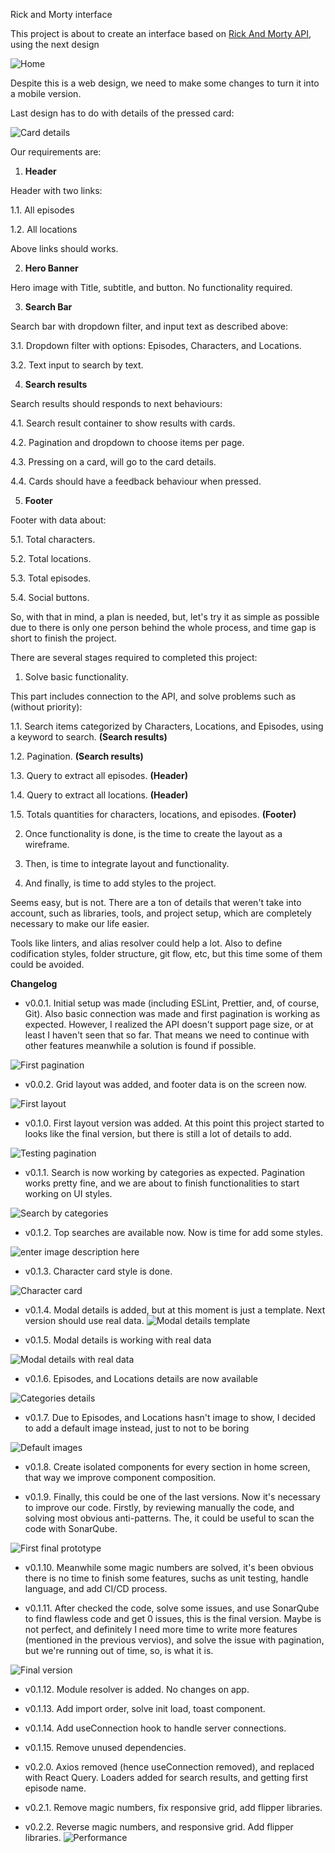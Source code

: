   

Rick and Morty interface

  

This project is about to create an interface based on [Rick And Morty API](https://rickandmortyapi.com/), using the next design

![Home](https://i.ibb.co/3fwSqJW/home.png)

Despite this is a web design, we need to make some changes to turn it into a mobile version.

Last design has to do with details of the pressed card:

![Card details](https://i.ibb.co/PhNhbbt/profile.png)

  

Our requirements are:

  

1.  **Header**

Header with two links:

1.1. All episodes

1.2. All locations

Above links should works.

2.  **Hero Banner**

Hero image with Title, subtitle, and button. No functionality required.

3.  **Search Bar**

Search bar with dropdown filter, and input text as described above:

3.1. Dropdown filter with options: Episodes, Characters, and Locations.

3.2. Text input to search by text.

4.  **Search results**

Search results should responds to next behaviours:

4.1. Search result container to show results with cards.

4.2. Pagination and dropdown to choose items per page.

4.3. Pressing on a card, will go to the card details.

4.4. Cards should have a feedback behaviour when pressed.

5.  **Footer**

Footer with data about:

5.1. Total characters.

5.2. Total locations.

5.3. Total episodes.

5.4. Social buttons.

  

So, with that in mind, a plan is needed, but, let's try it as simple as possible due to there is only one person behind the whole process, and time gap is short to finish the project.

  

There are several stages required to completed this project:

  

1. Solve basic functionality.

This part includes connection to the API, and solve problems such as (without priority):

1.1. Search items categorized by Characters, Locations, and Episodes, using a keyword to search. **(Search results)**

1.2. Pagination. **(Search results)**

1.3. Query to extract all episodes. **(Header)**

1.4. Query to extract all locations. **(Header)**

1.5. Totals quantities for characters, locations, and episodes. **(Footer)**

2. Once functionality is done, is the time to create the layout as a wireframe.

3. Then, is time to integrate layout and functionality.

4. And finally, is time to add styles to the project.

  

Seems easy, but is not. There are a ton of details that weren't take into account, such as libraries, tools, and project setup, which are completely necessary to make our life easier.

  

Tools like linters, and alias resolver could help a lot. Also to define codification styles, folder structure, git flow, etc, but this time some of them could be avoided.

  

**Changelog**

  

- v0.0.1. Initial setup was made (including ESLint, Prettier, and, of course, Git). Also basic connection was made and first pagination is working as expected. However, I realized the API doesn't support page size, or at least I haven't seen that so far. That means we need to continue with other features meanwhile a solution is found if possible.

![First pagination](https://i.ibb.co/wcLL5yT/firstloadandpagination.gif)

- v0.0.2. Grid layout was added, and footer data is on the screen now.

  

![First layout](https://i.ibb.co/Y8kN9bP/footer-data.png)

- v0.1.0. First layout version was added. At this point this project started to looks like the final version, but there is still a lot of details to add.

  

![Testing pagination](https://i.ibb.co/LP4G0V8/basiclayout.png)

  

- v0.1.1. Search is now working by categories as expected. Pagination works pretty fine, and we are about to finish functionalities to start working on UI styles.

  

![Search by categories](https://i.ibb.co/x7H4fZW/search-by-categories.gif)

  

- v0.1.2. Top searches are available now. Now is time for add some styles.

  

![enter image description here](https://i.ibb.co/WHy8JR1/top-searches.gif)

 - v0.1.3. Character card style is done.

![Character card](https://i.ibb.co/0DmQwC5/character-card.png)

 - v0.1.4. Modal details is added, but at this moment is just a template. Next version should use real data.
![Modal details template](https://i.ibb.co/TgDKY4p/modal-template.gif)

 - v0.1.5. Modal details is working with real data

![Modal details with real data](https://i.ibb.co/dMP3Xpf/open-card-details.gif)

 - v0.1.6. Episodes, and Locations details are now available

![Categories details](https://i.ibb.co/Fqr3S7G/categories-details.gif)

 - v0.1.7. Due to Episodes, and Locations hasn't image to show, I decided to add a default image instead, just to not to be boring

![Default images](https://i.ibb.co/dBms0tw/default-episodes-locations-img.gif)

 - v0.1.8. Create isolated components for every section in home screen, that way we improve component composition.
 
 - v0.1.9. Finally, this could be one of the last versions. Now it's necessary to improve our code. Firstly, by reviewing manually the code, and solving most obvious anti-patterns. The, it could be useful to scan the code with SonarQube.

![First final prototype](https://i.postimg.cc/kM6xDGkF/final.png)

 - v0.1.10. Meanwhile some magic numbers are solved, it's been obvious there is no time to finish some features, suchs as unit testing, handle language, and add CI/CD process.

 - v0.1.11. After checked the code, solve some issues, and use SonarQube to find flawless code and get 0 issues, this is the final version. Maybe is not perfect, and definitely I need more time to write more features (mentioned in the previous vervios), and solve the issue with pagination, but we're running out of time, so, is what it is.

![Final version](https://i.ibb.co/f47TJKt/final.gif)


 - v0.1.12. Module resolver is added. No changes on app.

 - v0.1.13. Add import order, solve init load, toast component.

 - v0.1.14. Add useConnection hook to handle server connections.

 - v0.1.15. Remove unused dependencies.

 - v0.2.0. Axios removed (hence useConnection removed), and replaced with React Query. Loaders added for search results, and getting first episode name.

 - v0.2.1. Remove magic numbers, fix responsive grid, add flipper libraries.

 - v0.2.2. Reverse magic numbers, and responsive grid. Add flipper libraries.
![Performance](https://i.ibb.co/TmmhvV3/performance.png)

